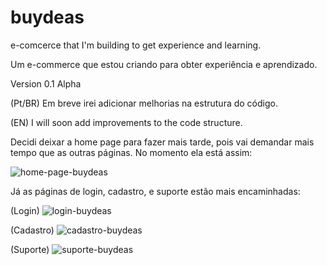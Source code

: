 # buydeas
e-comcerce that I'm building to get experience and learning.

Um e-commerce que estou criando para obter experiência e aprendizado.

Version 0.1 Alpha

(Pt/BR) Em breve irei adicionar melhorias na estrutura do código. 

(EN)  I will soon add improvements to the code structure.

Decidi deixar a home page para fazer mais tarde, pois vai demandar mais tempo que as outras páginas. No momento ela está assim:

![home-page-buydeas](https://user-images.githubusercontent.com/80636884/112549578-c8e81680-8d9c-11eb-9a94-d05db48f5ec9.jpg)

Já as páginas de login, cadastro, e suporte estão mais encaminhadas:

(Login)
![login-buydeas](https://user-images.githubusercontent.com/80636884/112549713-fc2aa580-8d9c-11eb-9ac1-8c8b1f58726a.jpg)

(Cadastro)
![cadastro-buydeas](https://user-images.githubusercontent.com/80636884/112549754-0d73b200-8d9d-11eb-8053-046fad02c2a5.jpg)


(Suporte)
![suporte-buydeas](https://user-images.githubusercontent.com/80636884/112549789-1c5a6480-8d9d-11eb-8a1a-08355807c425.jpg)

